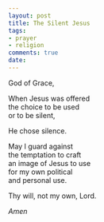 ```yaml
---
layout: post
title: The Silent Jesus
tags:
- prayer
- religion
comments: true
date: 
---
```


God of Grace,

When Jesus was offered   
the choice to be used   
or to be silent,

He chose silence.

May I guard against   
the temptation to craft  
an image of Jesus to use   
for my own political   
and personal use.

Thy will, not my own, Lord.

*Amen*

